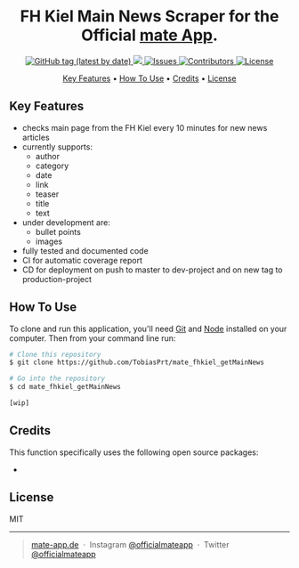 <h1 align="center">
  FH Kiel Main News Scraper for the Official <a href="https://mate-app.de">mate App</a>.
</h1>

<p align="center">
  <a href="https://github.com/mate-app/mate_fhkiel_getMainNews/releases/tag/v1.0.0">
    <img alt="GitHub tag (latest by date)" src="https://img.shields.io/github/v/tag/TobiasPrt/mate_fhkiel_getMainNews">
  </a>
  <a href="https://codecov.io/gh/mate-app/mate_fhkiel_getMainNews">
    <img src="https://codecov.io/gh/mate-app/mate_fhkiel_getMainNews/branch/master/graph/badge.svg" />
  </a>
  <a href="https://github.com/mate-app/mate_fhkiel_getMainNews_/issues/">
    <img src="https://img.shields.io/github/issues/mate-app/mate_fhkiel_getMainNews"
         alt="Issues">
  </a>
  <a href="https://github.com/mate-app/mate_fhkiel_getMainNews_/graphs/contributors">
    <img src="https://img.shields.io/github/contributors/mate-app/mate_fhkiel_getMainNews"
         alt="Contributors">
  </a>
  <a href="https://github.com/mate-app/mate_fhkiel_getMainNews_/LICENSE.md">
    <img src="https://img.shields.io/badge/License-MIT-blue.svg"
         alt="License">
  </a>
  
  
  
</p>

<p align="center">
  <a href="#key-features">Key Features</a> •
  <a href="#how-to-use">How To Use</a> •
  <a href="#credits">Credits</a> •
  <a href="#license">License</a>
</p>


## Key Features

* checks main page from the FH Kiel every 10 minutes for new news articles
* currently supports:
    * author
    * category
    * date
    * link
    * teaser
    * title
    * text
* under development are:
    * bullet points
    * images
* fully tested and documented code
* CI for automatic coverage report 
* CD for deployment on push to master to dev-project and on new tag to production-project

## How To Use
To clone and run this application, you'll need [Git](https://git-scm.com) and [Node](https://nodejs.org/en/) installed on your computer. Then from your command line run:

```bash
# Clone this repository
$ git clone https://github.com/TobiasPrt/mate_fhkiel_getMainNews

# Go into the repository
$ cd mate_fhkiel_getMainNews

[wip]
```

## Credits

This function specifically uses the following open source packages:

- 

## License

MIT

---

> [mate-app.de](https://mate-app.de) &nbsp;&middot;&nbsp;
> Instagram [@officialmateapp](https://www.instagram.com/officialmateapp/) &nbsp;&middot;&nbsp;
> Twitter [@officialmateapp](https://twitter.com/officialmateapp)
